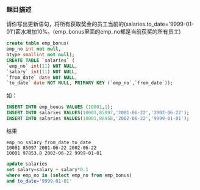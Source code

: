 ### 题目描述
请你写出更新语句，将所有获取奖金的员工当前的(salaries.to_date='9999-01-01')薪水增加10%。(emp_bonus里面的emp_no都是当前获奖的所有员工)
```sql
create table emp_bonus(
emp_no int not null,
btype smallint not null);
CREATE TABLE `salaries` (
`emp_no` int(11) NOT NULL,
`salary` int(11) NOT NULL,
`from_date` date NOT NULL,
`to_date` date NOT NULL, PRIMARY KEY (`emp_no`,`from_date`));
```

如：
```sql
INSERT INTO emp_bonus VALUES (10001,1);
INSERT INTO salaries VALUES(10001,85097,'2001-06-22','2002-06-22');
INSERT INTO salaries VALUES(10001,88958,'2002-06-22','9999-01-01');
```

结果
```
emp_no salary from_date to_date
10001 85097 2001-06-22 2002-06-22
10001 97853.8 2002-06-22 9999-01-01
```

```sql
update salaries
set salary=salary + salary*0.1
where emp_no in (select emp_no from emp_bonus)
and to_date='9999-01-01'
```
